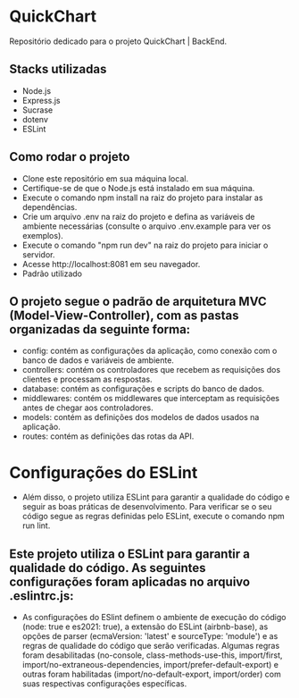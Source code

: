 # QuickChart
Repositório dedicado para o projeto QuickChart | BackEnd.

## Stacks utilizadas

* Node.js
* Express.js
* Sucrase
* dotenv
* ESLint

## Como rodar o projeto
* Clone este repositório em sua máquina local.
* Certifique-se de que o Node.js está instalado em sua máquina.
* Execute o comando npm install na raiz do projeto para instalar as dependências.
* Crie um arquivo .env na raiz do projeto e defina as variáveis de ambiente necessárias (consulte o arquivo .env.example para ver os exemplos).
* Execute o comando "npm run dev" na raiz do projeto para iniciar o servidor.
* Acesse http://localhost:8081 em seu navegador.
* Padrão utilizado


## O projeto segue o padrão de arquitetura MVC (Model-View-Controller), com as pastas organizadas da seguinte forma:
* config: contém as configurações da aplicação, como conexão com o banco de dados e variáveis de ambiente.
* controllers: contém os controladores que recebem as requisições dos clientes e processam as respostas.
* database: contém as configurações e scripts do banco de dados.
* middlewares: contém os middlewares que interceptam as requisições antes de chegar aos controladores.
* models: contém as definições dos modelos de dados usados na aplicação.
* routes: contém as definições das rotas da API.

# Configurações do ESLint

* Além disso, o projeto utiliza ESLint para garantir a qualidade do código e seguir as boas práticas de desenvolvimento. Para verificar se o seu código segue as regras definidas pelo ESLint, execute o comando npm run lint.
## Este projeto utiliza o ESLint para garantir a qualidade do código. As seguintes configurações foram aplicadas no arquivo .eslintrc.js:
* As configurações do ESlint definem o ambiente de execução do código (node: true e es2021: true), a extensão do ESLint (airbnb-base), as opções de parser (ecmaVersion: 'latest' e sourceType: 'module') e as regras de qualidade do código que serão verificadas. Algumas regras foram desabilitadas (no-console, class-methods-use-this, import/first, import/no-extraneous-dependencies, import/prefer-default-export) e outras foram habilitadas (import/no-default-export, import/order) com suas respectivas configurações específicas.
